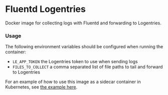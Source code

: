 # Fluentd Logentries

Docker image for collecting logs with Fluentd and forwarding to Logentries.

### Usage

The following environment variables should be configured when running the container:

- `LE_APP_TOKEN` the Logentries token to use when sending logs
- `FILES_TO_COLLECT` a comma separated list of file paths to tail and forward to Logentries

For an example of how to use this image as a sidecar container in Kubernetes, see [the example here](https://github.com/kubernetes/contrib/tree/master/logging/fluentd-sidecar-gcp).
